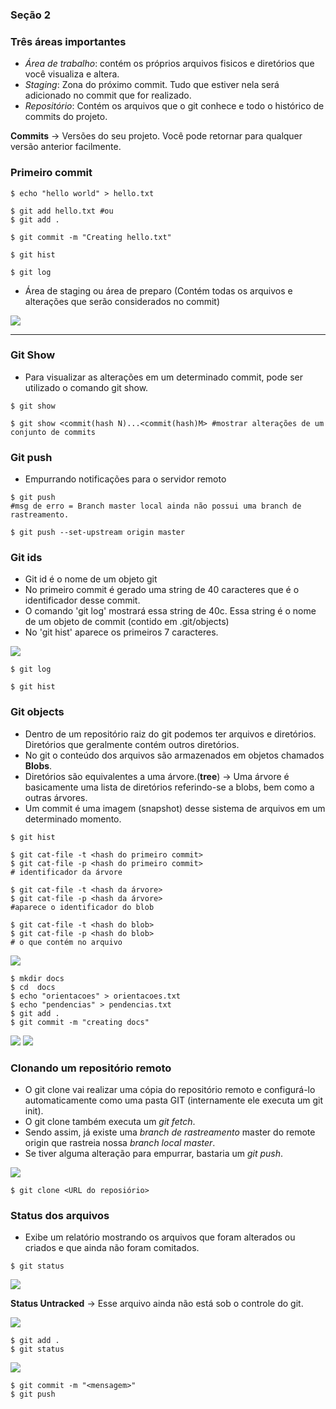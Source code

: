 ### Seção 2

### Três áreas importantes

* *Área de trabalho*: contém os próprios arquivos fisicos e diretórios que você visualiza e altera.
* *Staging*: Zona do próximo commit. Tudo que estiver nela será adicionado no commit que for realizado.
* *Repositório*: Contém os arquivos que o git conhece e todo o histórico de commits do projeto.

**Commits** -> Versões do seu projeto. Você pode retornar para qualquer versão anterior facilmente.

### Primeiro commit

```
$ echo "hello world" > hello.txt

$ git add hello.txt #ou
$ git add .

$ git commit -m "Creating hello.txt"

$ git hist

$ git log
```

* Área de staging ou área de preparo (Contém todas os arquivos e alterações que serão considerados no commit)

<img src="img/stage.png">

---

### Git Show

* Para visualizar as alterações em um determinado commit, pode ser utilizado o comando git show.

```
$ git show

$ git show <commit(hash N)...<commit(hash)M> #mostrar alterações de um conjunto de commits

```

### Git push

* Empurrando notificações para o servidor remoto

```
$ git push
#msg de erro = Branch master local ainda não possui uma branch de rastreamento.

$ git push --set-upstream origin master

```

### Git ids

* Git id é o nome de um objeto git
* No primeiro commit é gerado uma string de 40 caracteres que é o identificador desse commit.
* O comando 'git log' mostrará essa string de 40c. Essa string é o nome de um objeto de commit (contido em .git/objects)
* No 'git hist' aparece os primeiros 7 caracteres.

<img src="/img/sha1.png">

```
$ git log

$ git hist
```

### Git objects

* Dentro de um repositório raiz do git podemos ter arquivos e diretórios. Diretórios que geralmente contém outros diretórios.
* No git o conteúdo dos arquivos são armazenados em objetos chamados **Blobs**.
* Diretórios são equivalentes a uma árvore.(**tree**)
   -> Uma árvore é basicamente uma lista de diretórios referindo-se a blobs, bem como a outras árvores.
* Um commit é uma imagem (snapshot) desse sistema de arquivos em um determinado momento.

```
$ git hist

$ git cat-file -t <hash do primeiro commit>
$ git cat-file -p <hash do primeiro commit>
# identificador da árvore

$ git cat-file -t <hash da árvore>
$ git cat-file -p <hash da árvore>
#aparece o identificador do blob

$ git cat-file -t <hash do blob>
$ git cat-file -p <hash do blob>
# o que contém no arquivo

```

<img src="/img/objects.png">

```
$ mkdir docs
$ cd  docs
$ echo "orientacoes" > orientacoes.txt
$ echo "pendencias" > pendencias.txt
$ git add .
$ git commit -m "creating docs"
```

<img src="/img/tree.png">

<img src="/img/tr.png">

### Clonando um repositório remoto

* O git clone vai realizar uma cópia do repositório remoto e configurá-lo automaticamente como uma pasta GIT (internamente ele executa um git init).
* O git clone também executa um *git fetch*.
* Sendo assim, já existe uma *branch de rastreamento* master do remote origin que rastreia nossa *branch local master*.
* Se tiver alguma alteração para empurrar, bastaria um *git push*.

<img src="/img/clone.png">

```
$ git clone <URL do reposiório>
```

### Status dos arquivos

* Exibe um relatório mostrando os arquivos que foram alterados ou criados e que ainda não foram comitados.

```
$ git status
```
<img src="/img/unt.png">

**Status Untracked** -> Esse arquivo ainda não está sob o controle do git.

<img src="/img/status.png">

```
$ git add .
$ git status
```
<img src="img/staged.png">

```
$ git commit -m "<mensagem>"
$ git push
```
